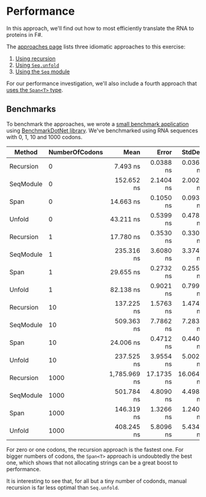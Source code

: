 # Performance

In this approach, we'll find out how to most efficiently translate the RNA to proteins in F#.

The [approaches page][approaches] lists three idiomatic approaches to this exercise:

1. [Using recursion][approach-recursion]
2. [Using `Seq.unfold`][approach-unfold]
3. [Using the `Seq` module][approach-seq-module]

For our performance investigation, we'll also include a fourth approach that [uses the `Span<T>` type][approach-span].

## Benchmarks

To benchmark the approaches, we wrote a [small benchmark application][benchmark-application] using [BenchmarkDotNet library][benchmark-dotnet].
We've benchmarked using RNA sequences with 0, 1, 10 and 1000 codons.

| Method    | NumberOfCodons |         Mean |      Error |     StdDev |   Gen0 |   Gen1 | Allocated |
| --------- | -------------- | -----------: | ---------: | ---------: | -----: | -----: | --------: |
| Recursion | 0              |     7.493 ns |  0.0388 ns |  0.0363 ns |      - |      - |         - |
| SeqModule | 0              |   152.652 ns |  2.1404 ns |  2.0021 ns | 0.0956 |      - |     600 B |
| Span      | 0              |    14.663 ns |  0.1050 ns |  0.0931 ns |      - |      - |         - |
| Unfold    | 0              |    43.211 ns |  0.5399 ns |  0.4786 ns | 0.0204 |      - |     128 B |
| Recursion | 1              |    17.780 ns |  0.3530 ns |  0.3302 ns | 0.0051 |      - |      32 B |
| SeqModule | 1              |   235.316 ns |  3.6080 ns |  3.3749 ns | 0.1109 |      - |     696 B |
| Span      | 1              |    29.655 ns |  0.2732 ns |  0.2556 ns | 0.0051 |      - |      32 B |
| Unfold    | 1              |    82.138 ns |  0.9021 ns |  0.7997 ns | 0.0343 |      - |     216 B |
| Recursion | 10             |   137.225 ns |  1.5763 ns |  1.4744 ns | 0.1109 |      - |     696 B |
| SeqModule | 10             |   509.363 ns |  7.7862 ns |  7.2832 ns | 0.1669 |      - |    1048 B |
| Span      | 10             |    24.006 ns |  0.4712 ns |  0.4408 ns | 0.0051 |      - |      32 B |
| Unfold    | 10             |   237.525 ns |  3.9554 ns |  5.0023 ns | 0.1466 |      - |     920 B |
| Recursion | 1000           | 1,785.969 ns | 17.1735 ns | 16.0641 ns | 4.8676 | 0.0019 |   30544 B |
| SeqModule | 1000           |   501.784 ns |  4.8090 ns |  4.4983 ns | 0.1669 |      - |    1048 B |
| Span      | 1000           |   146.319 ns |  1.3266 ns |  1.2409 ns | 0.0713 |      - |     448 B |
| Unfold    | 1000           |   408.245 ns |  5.8096 ns |  5.4343 ns | 1.0028 | 0.0224 |    6296 B |

For zero or one codons, the recursion approach is the fastest one.
For bigger numbers of codons, the `Span<T>` approach is undoubtedly the best one, which shows that not allocating strings can be a great boost to performance.

It is interesting to see that, for all but a tiny number of codonds, manual recursion is far less optimal than `Seq.unfold`.

[approaches]: https://exercism.org/tracks/fsharp/exercises/protein-translation/dig_deeper
[approach-recursion]: https://exercism.org/tracks/fsharp/exercises/protein-translation/approaches/recursion
[approach-unfold]: https://exercism.org/tracks/fsharp/exercises/protein-translation/approaches/unfold
[approach-seq-module]: https://exercism.org/tracks/fsharp/exercises/protein-translation/approaches/seq-module
[approach-span]: https://exercism.org/tracks/fsharp/exercises/protein-translation/approaches/span
[benchmark-dotnet]: https://benchmarkdotnet.org/index.html
[benchmark-application]: https://github.com/exercism/fsharp/blob/main/exercises/practice/protein-translation/.articles/performance/code/Program.fs
